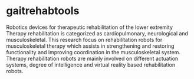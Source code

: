 # gaitrehabtools
Robotics devices for therapeutic rehabilitation of the lower extremity
Therapy rehabilitation is categorized as cardiopulmonary, neurological and musculoskeletal. This research focus on rehabilitation robots for musculoskeletal therapy which assists in strengthening and restoring functionality and improving coordination in the musculoskeletal system. Therapy rehabilitation robots are mainly involved on different actuation systems, degree of intelligence and virtual reality based rehabilitation robots.
